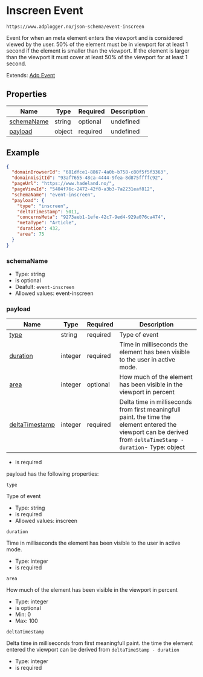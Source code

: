 
# Inscreen Event

```
https://www.adplogger.no/json-schema/event-inscreen
```

Event for when an meta element enters the viewport and is considered viewed by the user. 50% of the element must be in viewport for at least 1 second if the element is smaller than the viewport. If the element is larger than the viewport it must cover at least 50% of the viewport for at least 1 second.

Extends: [Adp Event](./event.md)

## Properties

Name | Type | Required | Description
---- | ---- | -------- | -----------
[schemaName](#schemaName) | string | optional | undefined
[payload](#payload) | object | required | undefined

## Example

```json
{
  "domainBrowserId": "681dfce1-8867-4a0b-b758-c80f5f5f3363",
  "domainVisitId": "93af7655-48ca-4444-9fea-8d875ffffc92",
  "pageUrl": "https://www.hadeland.no/",
  "pageViewId": "5404f76c-2472-42f8-a3b3-7a2231eaf812",
  "schemaName": "event-inscreen",
  "payload": {
    "type": "inscreen",
    "deltaTimestamp": 5011,
    "concernsMeta": "9273aeb1-1efe-42c7-9ed4-929a076ca474",
    "metaType": "Article",
    "duration": 432,
    "area": 75
  }
}
```





### schemaName

- Type: string
- is optional
- Deafult: `event-inscreen`
- Allowed values: event-inscreen


### payload

Name | Type | Required | Description
---- | ---- | -------- | -----------
[type](#type) | string | required | Type of event
[duration](#duration) | integer | required | Time in milliseconds the element has been visible to the user in active mode.
[area](#area) | integer | optional | How much of the element has been visible in the viewport in percent
[deltaTimestamp](#deltaTimestamp) | integer | required | Delta time in milliseconds from first meaningfull paint. the time the element entered the viewport can be derived from `deltaTimeStamp - duration`- Type: object
- is required


payload has the following properties:


`type`

Type of event

- Type: string
- is required
- Allowed values: inscreen

`duration`

Time in milliseconds the element has been visible to the user in active mode.

- Type: integer
- is required

`area`

How much of the element has been visible in the viewport in percent

- Type: integer
- is optional
- Min: 0
- Max: 100

`deltaTimestamp`

Delta time in milliseconds from first meaningfull paint. the time the element entered the viewport can be derived from `deltaTimeStamp - duration`

- Type: integer
- is required

